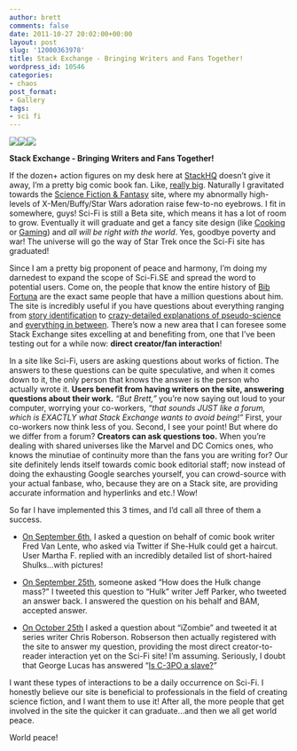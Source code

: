 ```yaml
---
author: brett
comments: false
date: 2011-10-27 20:02:00+00:00
layout: post
slug: '12000363978'
title: Stack Exchange - Bringing Writers and Fans Together!
wordpress_id: 10546
categories:
- chaos
post_format:
- Gallery
tags:
- sci fi
---
```


![](http://26.media.tumblr.com/tumblr_ltqqcz178W1qaxxh4o1_500.jpg)![](http://29.media.tumblr.com/tumblr_ltqqcz178W1qaxxh4o2_500.jpg)![](http://26.media.tumblr.com/tumblr_ltqqcz178W1qaxxh4o3_500.jpg)


**Stack Exchange - Bringing Writers and Fans Together!**

If the dozen+ action figures on my desk here at [StackHQ](http://twitter.com/#!/stackhq) doesn’t give it away, I’m a pretty big comic book fan. Like, [really big](http://digsyiscomics.tumblr.com/). Naturally I gravitated towards the [Science Fiction & Fantasy](http://scifi.stackexchange.com/) site, where my abnormally high-levels of X-Men/Buffy/Star Wars adoration raise few-to-no eyebrows. I fit in somewhere, guys! Sci-Fi is still a Beta site, which means it has a lot of room to grow. Eventually it will graduate and get a fancy site design (like [Cooking](http://cooking.stackexchange.com/) or [Gaming](http://gaming.stackexchange.com/)) and _all will be right with the world_. Yes, goodbye poverty and war! The universe will go the way of Star Trek once the Sci-Fi site has graduated!

Since I am a pretty big proponent of peace and harmony, I’m doing my darnedest to expand the scope of Sci-Fi.SE and spread the word to potential users. Come on, the people that know the entire history of [Bib Fortuna](http://starwars.wikia.com/wiki/Bib_fortuna) are the exact same people that have a million questions about him. The site is incredibly useful if you have questions about everything ranging from [story identification](http://scifi.stackexchange.com/questions/tagged/story-identification) to [crazy-detailed explanations of pseudo-science](http://scifi.stackexchange.com/questions/5306/how-can-people-teleport-through-forcefields-in-star-trek) and [everything in between](http://scifi.stackexchange.com/questions/5394/how-does-superman-shave). There’s now a new area that I can foresee some Stack Exchange sites excelling at and benefiting from, one that I’ve been testing out for a while now: **direct creator/fan interaction**!

In a site like Sci-Fi, users are asking questions about works of fiction. The answers to these questions can be quite speculative, and when it comes down to it, the only person that knows the answer is the person who actually wrote it. **Users benefit from having writers on the site, answering questions about their work.** _“But Brett,”_ you’re now saying out loud to your computer, worrying your co-workers, _“that sounds JUST like a forum, which is EXACTLY what Stack Exchange wants to avoid being!”_ First, your co-workers now think less of you. Second, I see your point! But where do we differ from a forum? **Creators can ask questions too.** When you’re dealing with shared universes like the Marvel and DC Comics ones, who knows the minutiae of continuity more than the fans you are writing for? Our site definitely lends itself towards comic book editorial staff; now instead of doing the exhausting Google searches yourself, you can crowd-source with your actual fanbase, who, because they are on a Stack site, are providing accurate information and hyperlinks and etc.! Wow!

So far I have implemented this 3 times, and I’d call all three of them a success.



	
  * [On September 6th](http://scifi.stackexchange.com/questions/5393/can-she-hulks-hair-be-cut), I asked a question on behalf of comic book writer Fred Van Lente, who asked via Twitter if She-Hulk could get a haircut. User Martha F. replied with an incredibly detailed list of short-haired Shulks…with pictures!

	
  * [On September 25th](http://scifi.stackexchange.com/questions/5814/how-does-the-incredible-hulk-change-mass), someone asked “How does the Hulk change mass?” I tweeted this question to “Hulk” writer Jeff Parker, who tweeted an answer back. I answered the question on his behalf and BAM, accepted answer.

	
  * [On October 25th](http://scifi.stackexchange.com/questions/6429/has-the-over-and-undersoul-theory-been-used-to-explain-monsters-before) I asked a question about “iZombie” and tweeted it at series writer Chris Roberson. Robserson then actually registered with the site to answer my question, providing the most direct creator-to-reader interaction yet on the Sci-Fi site! I’m assuming. Seriously, I doubt that George Lucas has answered “[Is C-3PO a slave?](http://scifi.stackexchange.com/questions/3926/is-c3po-a-slave)”


I want these types of interactions to be a daily occurrence on Sci-Fi. I honestly believe our site is beneficial to professionals in the field of creating science fiction, and I want them to use it! After all, the more people that get involved in the site the quicker it can graduate…and then we all get world peace.

World peace!


